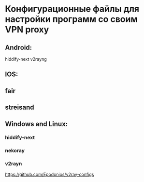 # Конфигурационные файлы для настройки программ со своим VPN proxy

## Android:
hiddify-next
v2rayng

## IOS:
##  fair
## streisand

## Windows and Linux:
###  hiddify-next
###  nekoray
###  v2rayn

https://github.com/Epodonios/v2ray-configs
